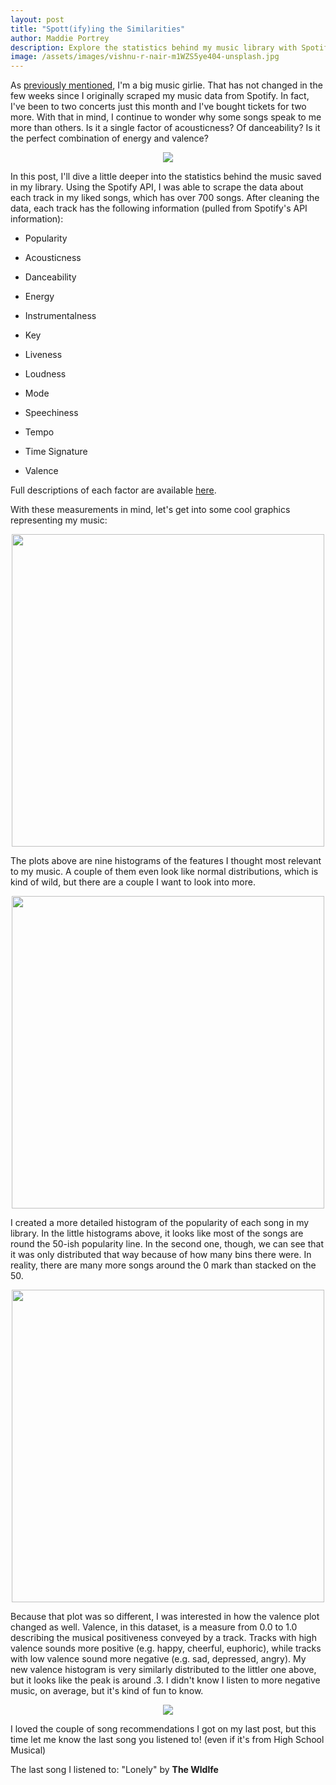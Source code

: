 ```yaml
---
layout: post
title: "Spott(ify)ing the Similarities"
author: Maddie Portrey
description: Explore the statistics behind my music library with Spotify's API
image: /assets/images/vishnu-r-nair-m1WZS5ye404-unsplash.jpg
---
```


As [previously mentioned](https://maddiekkay.github.io/my386blog/2023/03/16/Spotify-Data.html), I'm a big music girlie. That has not changed in the few weeks since I originally scraped my music data from Spotify. In fact, I've been to two concerts just this month and I've bought tickets for two more. With that in mind, I continue to wonder why some songs speak to me more than others. Is it a single factor of acousticness? Of danceability? Is it the perfect combination of energy and valence?

<p align="center">
<img src="https://raw.githubusercontent.com/maddiekkay/my386blog/main/assets/images/steve-harvey-QWUCeS2qVoM-unsplash.jpg"/>
</p>

In this post, I'll dive a little deeper into the statistics behind the music saved in my library. Using the Spotify API, I was able to scrape the data about each track in my liked songs, which has over 700 songs. After cleaning the data, each track has the following information (pulled from Spotify's API information):

 - Popularity

 - Acousticness

 - Danceability

 - Energy

 - Instrumentalness

 - Key

 - Liveness

 - Loudness

 - Mode

 - Speechiness

 - Tempo

 - Time Signature

 - Valence

 Full descriptions of each factor are available [here](https://developer.spotify.com/documentation/web-api/reference/get-several-audio-features).

With these measurements in mind, let's get into some cool graphics representing my music:

<p align="center">
<img src="https://raw.githubusercontent.com/maddiekkay/my386blog/main/assets/images/nineplots.png" alt="" style="width:500px;"/>
</p>

The plots above are nine histograms of the features I thought most relevant to my music. A couple of them even look like normal distributions, which is kind of wild, but there are a couple I want to look into more.

<p align="center">
<img src="https://raw.githubusercontent.com/maddiekkay/my386blog/main/assets/images/popularity.png" alt="" style="width:500px;"/>
</p>

I created a more detailed histogram of the popularity of each song in my library. In the little histograms above, it looks like most of the songs are round the 50-ish popularity line. In the second one, though, we can see that it was only distributed that way because of how many bins there were. In reality, there are many more songs around the 0 mark than stacked on the 50.

<p align="center">
<img src="https://raw.githubusercontent.com/maddiekkay/my386blog/main/assets/images/valence.png" alt="" style="width:500px;"/>
</p>

Because that plot was so different, I was interested in how the valence plot changed as well. Valence, in this dataset, is a measure from 0.0 to 1.0 describing the musical positiveness conveyed by a track. Tracks with high valence sounds more positive (e.g. happy, cheerful, euphoric), while tracks with low valence sound more negative (e.g. sad, depressed, angry). My new valence histogram is very similarly distributed to the littler one above, but it looks like the peak is around .3. I didn't know I listen to more negative music, on average, but it's kind of fun to know.

<p align="center">
<img src="https://raw.githubusercontent.com/maddiekkay/my386blog/main/assets/images/clem-onojeghuo-pTeZKi29EYE-unsplash.jpg"/>
</p>

I loved the couple of song recommendations I got on my last post, but this time let me know the last song you listened to! (even if it's from High School Musical)

The last song I listened to: "Lonely" by **The Wldlfe**